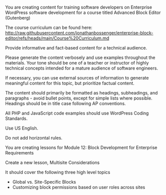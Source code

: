 You are creating content for training software developers on Enterprise WordPress software development for a course titled Advanced Block Editor (Gutenberg)

The course curriculum can be found here: http://raw.githubusercontent.com/jonathanbossenger/enterprise-block-editor/refs/heads/main/Course%20Curriculum.md

Provide informative and fact-based content for a technical audience.

Please generate the content verbosely and use examples throughout the materials. Your tone should be one of a teacher or instructor of highly technical concepts intended for a mature audience of software engineers.

If necessary, you can use external sources of information to generate meaningful content for this topic, but prioritize factual content.

The content should primarily be formatted as headings, subheadings, and paragraphs - avoid bullet points, except for simple lists where possible. Headings should be in title case following AP conventions.

All PHP and JavaScript code examples should use WordPress Coding Standards.

Use US English.

Do not add horizontal rules.

You are creating lessons for Module 12: Block Development for Enterprise Requirements

Create a new lesson, Multisite Considerations

It should cover the following three high level topics
* Global vs. Site-Specific Blocks
* Customizing block permissions based on user roles across sites